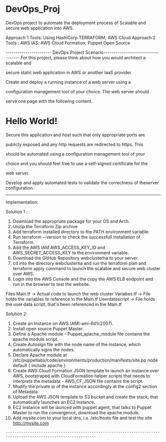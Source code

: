 # DevOps_Proj
DevOps project to automate the deployment process of Scalable and secure web application into AWS.

Approach 1 Tools: Using HashiCorp TERRAFORM; AWS Cloud
Approach 2 Tools : AWS IAS; AWS Cloud Formation; Puppet Open Source

----------------------- DevOps Project Scenario-----------------------------------
For this project, please think about how you would architect a scalable and

secure static web application in AWS or another IaaS provider.

Create and deploy a running instance of a web server using a

configuration management tool of your choice. The web server should

serve one page with the following content.

<html>

<head>

<title>Hello World</title>

</head>

<body>

<h1>Hello World!</h1>

</body>

</html>

Secure this application and host such that only appropriate ports are

publicly exposed and any http requests are redirected to https. This

should be automated using a configuration management tool of your

choice and you should feel free to use a self-signed certificate for the

web server.

Develop and apply automated tests to validate the correctness of theserver configuration.


---------------------------------------------------------------------------------------------------------------
Implementation:

Solution 1 :
1. Download the appropriate package for your OS and Arch.
2. Unzip the Terraform Zip archive
3. Add terraform installed directory to the PATH environment variable.
4. Run terraform --version to check the successfull installation of Terraform.
5. Add the AWS IAM AWS_ACCESS_KEY_ID and AWS_SECRET_ACCESS_KEY to the environment variable.
6. Download the GitHub Repository webclusterha to your server.
7. cd into the directory webclusterha and run the terraform plan and terraform apply command to launch the scalable and secure web cluster over AWS.
8. Login into the AWS Console and the copy the AWS ELB endpoint and run in the browser to test the website.

Files
Main.tf -> Actual code to launch the web cluster
Variabes.tf -> File holds the variables to reference in the Main.tf
Userdatascript -> File holds the user data script, that's been referenced in the Main.tf


Solution 2:
1. Create an Instance on AWS (AMI-ami-6d1c2007).
2. Install open source Puppet Master.
3. Define a Apache module - Puppet_apache_module file contains the apache module script.
4. Create Autosign file with the node name of the instance, which automatically signs the nodes.
5. Declare Apache module at /etc/puppetlabs/code/environments/production/manifests/site.pp
node default {
	include apache
}
6. Create AWS Cloud Formation JSON template to launch an instance over AWS, bootstraped with CloudFormation helper scripts that needs to interprets the metadata - AWS_CF_JSON file contains the script.
7. Modify the private ip of the instance accordingly at the config2 section of Metadata.
7. Upload the AWS JSON template to S3 bucket and create the stack, that automatically launches an EC2 Instance.
8. EC2 Instance will be launced with puppet agent, that talks to Puppet Master to run the convergence, download the apache module.
9. Add mysite.com to your local dns, i.e. /etc/hosts file and test the site http://mysite.com

~~~~~~~~~~~~~~END~~~~~~~~~~~~~~~~~~~~~~
---------------------------------------------------------------------------------------------------------------
